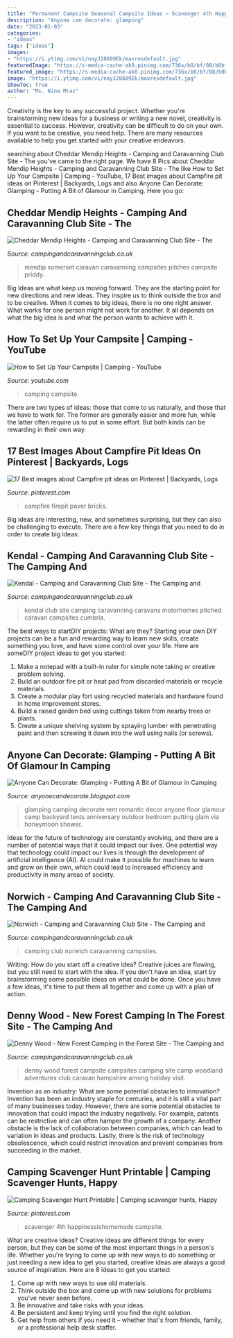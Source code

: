 ```yaml
---
title: "Permanent Campsite Seasonal Campsite Ideas ~ Scavenger 4th Happinessishomemade Campsite"
description: "Anyone can decorate: glamping"
date: "2023-01-03"
categories:
- "ideas"
tags: ["ideas"]
images:
- "https://i.ytimg.com/vi/nayJ28609Ek/maxresdefault.jpg"
featuredImage: "https://s-media-cache-ak0.pinimg.com/736x/b0/bf/08/b0bf080e3e530961ff97190fb96943b6.jpg"
featured_image: "https://s-media-cache-ak0.pinimg.com/736x/b0/bf/08/b0bf080e3e530961ff97190fb96943b6.jpg"
image: "https://i.ytimg.com/vi/nayJ28609Ek/maxresdefault.jpg"
ShowToc: true
author: "Ms. Nina Mraz"
---
```



Creativity is the key to any successful project. Whether you're brainstorming new ideas for a business or writing a new novel, creativity is essential to success. However, creativity can be difficult to do on your own. If you want to be creative, you need help. There are many resources available to help you get started with your creative endeavors.

	

		
searching about Cheddar Mendip Heights - Camping and Caravanning Club Site - The you've came to the right page. We have 8 Pics about Cheddar Mendip Heights - Camping and Caravanning Club Site - The like How to Set Up Your Campsite | Camping - YouTube, 17 Best images about Campfire pit ideas on Pinterest | Backyards, Logs and also Anyone Can Decorate: Glamping - Putting A Bit of Glamour in Camping. Here you go:
		
    
## Cheddar Mendip Heights - Camping And Caravanning Club Site - The

<img loading=lazy src="https://www.campingandcaravanningclub.co.uk/-/media/Images/Campsites/Club-Sites/Cheddar-Mendip-Heights/Cheddar-Mendip-Heights-campiste-page-1.jpg?rev=ee0747d5a86d46d49254b7c93e661be4" onerror="this.onerror=null;this.src='https://tse2.mm.bing.net/th?id=OIP.NF7uLcmb7sXLvm1VKwVCpgHaE7&amp;pid=15.1';" alt="Cheddar Mendip Heights - Camping and Caravanning Club Site - The">

_Source: campingandcaravanningclub.co.uk_

>mendip somerset caravan caravanning campsites pitches campsite priddy. 

	

Big Ideas are what keep us moving forward. They are the starting point for new directions and new ideas. They inspire us to think outside the box and to be creative. When it comes to big ideas, there is no one right answer. What works for one person might not work for another. It all depends on what the big idea is and what the person wants to achieve with it.

    
## How To Set Up Your Campsite | Camping - YouTube

<img loading=lazy src="https://i.ytimg.com/vi/nayJ28609Ek/maxresdefault.jpg" onerror="this.onerror=null;this.src='https://tse1.mm.bing.net/th?id=OIP.HXaaiOGd3Dm0DscWK53dSwHaEK&amp;pid=15.1';" alt="How to Set Up Your Campsite | Camping - YouTube">

_Source: youtube.com_

>camping campsite. 

	

There are two types of ideas: those that come to us naturally, and those that we have to work for. The former are generally easier and more fun, while the latter often require us to put in some effort. But both kinds can be rewarding in their own way.

    
## 17 Best Images About Campfire Pit Ideas On Pinterest | Backyards, Logs

<img loading=lazy src="https://s-media-cache-ak0.pinimg.com/736x/b0/bf/08/b0bf080e3e530961ff97190fb96943b6.jpg" onerror="this.onerror=null;this.src='https://tse4.mm.bing.net/th?id=OIP.RPUZjtdQUeK-uFlpvD5VUQDIEs&amp;pid=15.1';" alt="17 Best images about Campfire pit ideas on Pinterest | Backyards, Logs">

_Source: pinterest.com_

>campfire firepit paver bricks. 

	

Big ideas are interesting, new, and sometimes surprising, but they can also be challenging to execute. There are a few key things that you need to do in order to create big ideas:

    
## Kendal - Camping And Caravanning Club Site - The Camping And

<img loading=lazy src="https://www.campingandcaravanningclub.co.uk/-/media/images/campsites/club-sites/kendal/caravans-and-motorhomes-pitched-on-kendal-club-site.jpg" onerror="this.onerror=null;this.src='https://tse1.mm.bing.net/th?id=OIP.L6IELb71DSexZXlZyAulKAHaEK&amp;pid=15.1';" alt="Kendal - Camping and Caravanning Club Site - The Camping and">

_Source: campingandcaravanningclub.co.uk_

>kendal club site camping caravanning caravans motorhomes pitched caravan campsites cumbria. 

	

The best ways to startDIY projects: What are they?
Starting your own DIY projects can be a fun and rewarding way to learn new skills, create something you love, and have some control over your life. Here are someDIY project ideas to get you started: 
1. Make a notepad with a built-in ruler for simple note taking or creative problem solving.
2. Build an outdoor fire pit or heat pad from discarded materials or recycle materials. 
3. Create a modular play fort using recycled materials and hardware found in home improvement stores. 
4. Build a raised garden bed using cuttings taken from nearby trees or plants. 
5. Create a unique shelving system by spraying lumber with penetrating paint and then screwing it down into the wall using nails (or screws).

    
## Anyone Can Decorate: Glamping - Putting A Bit Of Glamour In Camping

<img loading=lazy src="http://1.bp.blogspot.com/-yP5NMhjM8sU/T5BqCErSHBI/AAAAAAAAChI/bjB5RTAgUI4/s1600/Glamping+-+via+Erins+Fab+Blog.jpg" onerror="this.onerror=null;this.src='https://tse1.mm.bing.net/th?id=OIP.8X9V_bAlUxtILzcl6AOQzAHaJV&amp;pid=15.1';" alt="Anyone Can Decorate: Glamping - Putting A Bit of Glamour in Camping">

_Source: anyonecandecorate.blogspot.com_

>glamping camping decorate tent romantic decor anyone floor glamour camp backyard tents anniversary outdoor bedroom putting glam via honeymoon shower. 

	

Ideas for the future of technology are constantly evolving, and there are a number of potential ways that it could impact our lives. One potential way that technology could impact our lives is through the development of artificial intelligence (AI). AI could make it possible for machines to learn and grow on their own, which could lead to increased efficiency and productivity in many areas of society.

    
## Norwich - Camping And Caravanning Club Site - The Camping And

<img loading=lazy src="https://www.campingandcaravanningclub.co.uk/-/media/images/campsites/club-sites/norwich/norwich-campsite-page-1.jpg" onerror="this.onerror=null;this.src='https://tse4.mm.bing.net/th?id=OIP.SZwXEqpeyuqjz3OffxDuigHaE7&amp;pid=15.1';" alt="Norwich - Camping and Caravanning Club Site - The Camping and">

_Source: campingandcaravanningclub.co.uk_

>camping club norwich caravanning campsites. 

	

Writing: How do you start off a creative idea?
Creative juices are flowing, but you still need to start with the idea.  If you don't have an idea, start by brainstorming some possible ideas on what could be done. Once you have a few ideas, it's time to put them all together and come up with a plan of action.

    
## Denny Wood - New Forest Camping In The Forest Site - The Camping And

<img loading=lazy src="https://www.campingandcaravanningclub.co.uk/-/media/images/campsites/citf/denny/denny-wood-campsite-page-1.jpg" onerror="this.onerror=null;this.src='https://tse1.mm.bing.net/th?id=OIP.-pA9_UXeuGup75hZRUsKBwHaE7&amp;pid=15.1';" alt="Denny Wood - New Forest Camping in the Forest Site - The Camping and">

_Source: campingandcaravanningclub.co.uk_

>denny wood forest campsite campsites camping site camp woodland adventures club caravan hampshire among holiday visit. 

	

Invention as an industry: What are some potential obstacles to innovation?
Invention has been an industry staple for centuries, and it is still a vital part of many businesses today. However, there are some potential obstacles to innovation that could impact the industry negatively. For example, patents can be restrictive and can often hamper the growth of a company. Another obstacle is the lack of collaboration between companies, which can lead to variation in ideas and products. Lastly, there is the risk of technology obsolescence, which could restrict innovation and prevent companies from succeeding in the market.

    
## Camping Scavenger Hunt Printable | Camping Scavenger Hunts, Happy

<img loading=lazy src="https://i.pinimg.com/736x/8a/2a/b5/8a2ab5de1e9097287d13dc625db9f160.jpg" onerror="this.onerror=null;this.src='https://tse2.mm.bing.net/th?id=OIP.FOrAhJKNnkM6W2BCETM5xwHaLH&amp;pid=15.1';" alt="Camping Scavenger Hunt Printable | Camping scavenger hunts, Happy">

_Source: pinterest.com_

>scavenger 4th happinessishomemade campsite. 

	

What are creative ideas?
Creative ideas are different things for every person, but they can be some of the most important things in a person's life. Whether you're trying to come up with new ways to do something or just needing a new idea to get you started, creative ideas are always a good source of inspiration. Here are 8 ideas to get you started: 
1. Come up with new ways to use old materials.
2. Think outside the box and come up with new solutions for problems you've never seen before.
3. Be innovative and take risks with your ideas.
4. Be persistent and keep trying until you find the right solution. 
5. Get help from others if you need it – whether that's from friends, family, or a professional help desk staffer. 

